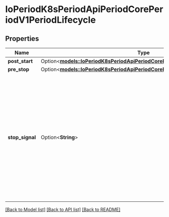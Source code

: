 # IoPeriodK8sPeriodApiPeriodCorePeriodV1PeriodLifecycle

## Properties

Name | Type | Description | Notes
------------ | ------------- | ------------- | -------------
**post_start** | Option<[**models::IoPeriodK8sPeriodApiPeriodCorePeriodV1PeriodLifecycleHandler**](io.k8s.api.core.v1.LifecycleHandler.md)> |  | [optional]
**pre_stop** | Option<[**models::IoPeriodK8sPeriodApiPeriodCorePeriodV1PeriodLifecycleHandler**](io.k8s.api.core.v1.LifecycleHandler.md)> |  | [optional]
**stop_signal** | Option<**String**> | StopSignal defines which signal will be sent to a container when it is being stopped. If not specified, the default is defined by the container runtime in use. StopSignal can only be set for Pods with a non-empty .spec.os.name | [optional]

[[Back to Model list]](../README.md#documentation-for-models) [[Back to API list]](../README.md#documentation-for-api-endpoints) [[Back to README]](../README.md)


